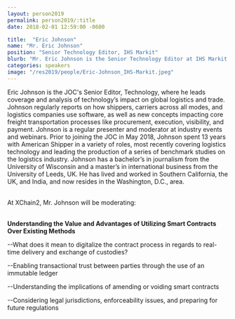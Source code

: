 ```yaml
---
layout: person2019
permalink: person2019/:title
date: 2018-02-01 12:59:00 -0600

title:  "Eric Johnson"
name: "Mr. Eric Johnson"
position: "Senior Technology Editor, IHS Markit"
blurb: "Mr. Eric Johnson is the Senior Technology Editor at IHS Markit."
categories: speakers
image: "/res2019/people/Eric-Johnson_IHS-Markit.jpeg"
---
```

Eric Johnson is the JOC's Senior Editor, Technology, where he leads coverage and analysis of technology’s impact on global logistics and trade. Johnson regularly reports on how shippers, carriers across all modes, and logistics companies use software, as well as new concepts impacting core freight transportation processes like procurement, execution, visibility, and payment. Johnson is a regular presenter and moderator at industry events and webinars. Prior to joining the JOC in May 2018, Johnson spent 13 years with American Shipper in a variety of roles, most recently covering logistics technology and leading the production of a series of benchmark studies on the logistics industry. Johnson has a bachelor’s in journalism from the University of Wisconsin and a master’s in international business from the University of Leeds, UK. He has lived and worked in Southern California, the UK, and India, and now resides in the Washington, D.C., area.

<br>
At XChain2, Mr. Johnson will be moderating:
<br>
<br>
<p><b>Understanding the Value and Advantages of Utilizing Smart Contracts Over Existing Methods</b></p>

<p>--What does it mean to digitalize the contract process in regards to real-time delivery and exchange of custodies?</p>
<p>--Enabling transactional trust between parties through the use of an immutable ledger</p>
<p>--Understanding the implications of amending or voiding smart contracts</p> 
<p>--Considering legal jurisdictions, enforceability issues, and preparing for future regulations</p>

